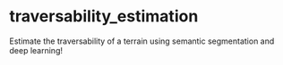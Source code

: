 # traversability_estimation
Estimate the traversability of a terrain using semantic segmentation and deep learning!
